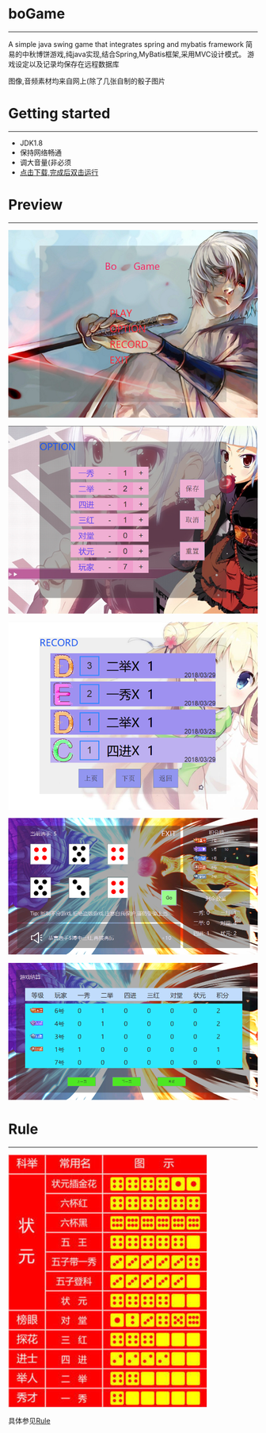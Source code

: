 # boGame
***
A simple java swing game that integrates spring and mybatis framework
简易的中秋博饼游戏,纯java实现,结合Spring,MyBatis框架,采用MVC设计模式。
游戏设定以及记录均保存在远程数据库

图像,音频素材均来自网上(除了几张自制的骰子图片

# Getting started
***
* JDK1.8
* 保持网络畅通
* 调大音量(非必须
* [点击下载,完成后双击运行](https://github.com/603773962/SSM-boGame/releases/download/v1.0/boGame-1.0-SNAPSHOT.jar)

# Preview
***
![](https://raw.githubusercontent.com/603773962/SSM-boGame/master/screenshots/entry.png)

![](https://raw.githubusercontent.com/603773962/SSM-boGame/master/screenshots/option.png)

![](https://raw.githubusercontent.com/603773962/SSM-boGame/master/screenshots/record.png)

![](https://raw.githubusercontent.com/603773962/SSM-boGame/master/screenshots/play.png)

![](https://raw.githubusercontent.com/603773962/SSM-boGame/master/screenshots/settlement.png)

# Rule
***
![](https://raw.githubusercontent.com/603773962/SSM-boGame/master/rule/rule.png)

具体参见[Rule](https://github.com/603773962/SSM-boGame/tree/master/rule)
